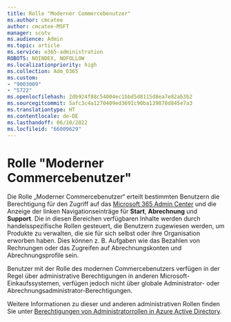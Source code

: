 ```yaml
---
title: Rolle "Moderner Commercebenutzer"
ms.author: cmcatee
author: cmcatee-MSFT
manager: scotv
ms.audience: Admin
ms.topic: article
ms.service: o365-administration
ROBOTS: NOINDEX, NOFOLLOW
ms.localizationpriority: high
ms.collection: Adm_O365
ms.custom:
- "9003009"
- "5722"
ms.openlocfilehash: 2db924f88c54004ec1bbd5d8115d8ea7e82ab3b2
ms.sourcegitcommit: 5afc3c4a1270409ed3691c90ba139878d845e7a3
ms.translationtype: HT
ms.contentlocale: de-DE
ms.lasthandoff: 06/10/2022
ms.locfileid: "66009629"
---
```

# <a name="modern-commerce-user-role"></a>Rolle "Moderner Commercebenutzer"

Die Rolle „Moderner Commercebenutzer“ erteilt bestimmten Benutzern die Berechtigung für den Zugriff auf das [Microsoft 365 Admin Center](https://admin.microsoft.com/adminportal/home?ref=homepage) und die Anzeige der linken Navigationseinträge für **Start**, **Abrechnung** und **Support**. Die in diesen Bereichen verfügbaren Inhalte werden durch handelsspezifische Rollen gesteuert, die Benutzern zugewiesen werden, um Produkte zu verwalten, die sie für sich selbst oder ihre Organisation erworben haben. Dies können z. B. Aufgaben wie das Bezahlen von Rechnungen oder das Zugreifen auf Abrechnungskonten und Abrechnungsprofile sein.

Benutzer mit der Rolle des modernen Commercebenutzers verfügen in der Regel über administrative Berechtigungen in anderen Microsoft-Einkaufssystemen, verfügen jedoch nicht über globale Administrator- oder Abrechnungsadministrator-Berechtigungen.

Weitere Informationen zu dieser und anderen administrativen Rollen finden Sie unter [Berechtigungen von Administratorrollen in Azure Active Directory](https://docs.microsoft.com/azure/active-directory/users-groups-roles/directory-assign-admin-roles#modern-commerce-administrator).